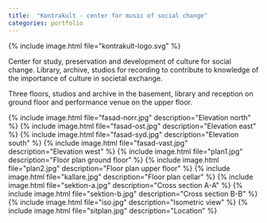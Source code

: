 ```yaml
---
title:  "Kontrakult - center for music of social change"
categories: portfolio
---
```

{% include image.html file="kontrakult-logo.svg" %}


Center for study, preservation and development of culture for social change. Library, archive, studios for recording to contribute to knowledge of the importance of culture in societal exchange.

Three floors, studios and archive in the basement, library and reception on ground floor and performance venue on the upper floor.

{% include image.html file="fasad-norr.jpg" description="Elevation north" %}
{% include image.html file="fasad-ost.jpg" description="Elevation east" %}
{% include image.html file="fasad-syd.jpg" description="Elevation south" %}
{% include image.html file="fasad-vast.jpg" description="Elevation west" %}
{% include image.html file="plan1.jpg" description="Floor plan ground floor" %}
{% include image.html file="plan2.jpg" description="Floor plan upper floor" %}
{% include image.html file="kallare.jpg" description="Floor plan cellar" %}
{% include image.html file="sektion-a.jpg" description="Cross section A-A" %}
{% include image.html file="sektion-b.jpg" description="Cross section B-B" %}
{% include image.html file="iso.jpg" description="Isometric view" %}
{% include image.html file="sitplan.jpg" description="Location" %}
